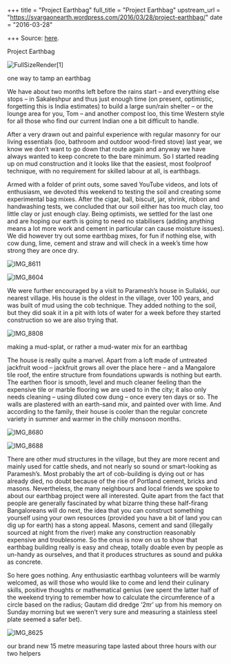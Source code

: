 +++
title = "Project Earthbag"
full_title = "Project Earthbag"
upstream_url = "https://svargaonearth.wordpress.com/2016/03/28/project-earthbag/"
date = "2016-03-28"

+++
Source: [here](https://svargaonearth.wordpress.com/2016/03/28/project-earthbag/).

Project Earthbag

![FullSizeRender\[1\]](https://svargaonearth.files.wordpress.com/2016/03/fullsizerender1.jpg?w=656)

one way to tamp an earthbag

We have about two months left before the rains start – and everything else stops – in Sakaleshpur and thus just enough time (on present, optimistic, forgetting this is India estimates) to build a large sun/rain shelter – or the lounge area for you, Tom – and another compost loo, this time Western style for all those who find our current Indian one a bit difficult to handle.

After a very drawn out and painful experience with regular masonry for our living essentials (loo, bathroom and outdoor wood-fired stove) last year, we know we don’t want to go down that route again and anyway we have always wanted to keep concrete to the bare minimum. So I started reading up on mud construction and it looks like that the easiest, most foolproof technique, with no requirement for skilled labour at all, is earthbags.

Armed with a folder of print outs, some saved YouTube videos, and lots of enthusiasm, we devoted this weekend to testing the soil and creating some experimental bag mixes. After the cigar, ball, biscuit, jar, shrink, ribbon and handwashing tests, we concluded that our soil either has too much clay, too little clay or just enough clay. Being optimists, we settled for the last one and are hoping our earth is going to need no stabilisers (adding anything means a lot more work and cement in particular can cause moisture issues). We did however try out some earthbag mixes, for fun if nothing else, with cow dung, lime, cement and straw and will check in a week’s time how strong they are once dry.

[](https://svargaonearth.wordpress.com/2016/03/28/project-earthbag/img_8611/)

![IMG_8611](https://svargaonearth.files.wordpress.com/2016/03/img_8611.jpg?w=415&resize=415%2C311&h=311#038;h=311 "IMG_8611")

[](https://svargaonearth.wordpress.com/2016/03/28/project-earthbag/img_8604/)

![IMG_8604](https://svargaonearth.files.wordpress.com/2016/03/img_8604.jpg?w=233&resize=233%2C311&h=311#038;h=311 "IMG_8604")

We were further encouraged by a visit to Paramesh’s house in Sullakki, our nearest village. His house is the oldest in the village, over 100 years, and was built of mud using the cob technique. They added nothing to the soil, but they did soak it in a pit with lots of water for a week before they started construction so we are also trying that.

![IMG_8808](https://svargaonearth.files.wordpress.com/2016/03/img_8808.jpg?w=656)

making a mud-splat, or rather a mud-water mix for an earthbag

The house is really quite a marvel. Apart from a loft made of untreated jackfruit wood – jackfruit grows all over the place here – and a Mangalore tile roof, the entire structure from foundations upwards is nothing but earth. The earthen floor is smooth, level and much cleaner feeling than the expensive tile or marble flooring we are used to in the city; it also only needs cleaning – using diluted cow dung – once every ten days or so. The walls are plastered with an earth-sand mix, and painted over with lime. And according to the family, their house is cooler than the regular concrete variety in summer and warmer in the chilly monsoon months.

[](https://svargaonearth.wordpress.com/2016/03/28/project-earthbag/img_8680/)

![IMG_8680](https://svargaonearth.files.wordpress.com/2016/03/img_8680.jpg?w=324&resize=324%2C324&h=324#038;h=324&crop=1 "IMG_8680")

[](https://svargaonearth.wordpress.com/2016/03/28/project-earthbag/img_8688/)

![IMG_8688](https://svargaonearth.files.wordpress.com/2016/03/img_8688.jpg?w=324&resize=324%2C324&h=324#038;h=324&crop=1 "IMG_8688")

There are other mud structures in the village, but they are more recent and mainly used for cattle sheds, and not nearly so sound or smart-looking as Paramesh’s. Most probably the art of cob-building is dying out or has already died, no doubt because of the rise of Portland cement, bricks and masons. Nevertheless, the many neighbours and local friends we spoke to about our earthbag project were all interested. Quite apart from the fact that people are generally fascinated by what bizarre thing these half-firang Bangaloreans will do next, the idea that you can construct something yourself using your own resources (provided you have a bit of land you can dig up for earth) has a stong appeal. Masons, cement and sand (illegally sourced at night from the river) make any construction reasonably expensive and troublesome. So the onus is now on us to show that earthbag building really is easy and cheap, totally doable even by people as un-handy as ourselves, and that it produces structures as sound and pukka as concrete.

So here goes nothing. Any enthusiastic earthbag volunteers will be warmly welcomed, as will those who would like to come and lend their culinary skills, positive thoughts or mathematical genius (we spent the latter half of the weekend trying to remember how to calculate the circumference of a circle based on the radius; Gautam did dredge ‘2πr’ up from his memory on Sunday morning but we weren’t very sure and measuring a stainless steel plate seemed a safer bet).

![IMG_8625](https://svargaonearth.files.wordpress.com/2016/03/img_8625.jpg?w=656)

our brand new 15 metre measuring tape lasted about three hours with our two helpers

